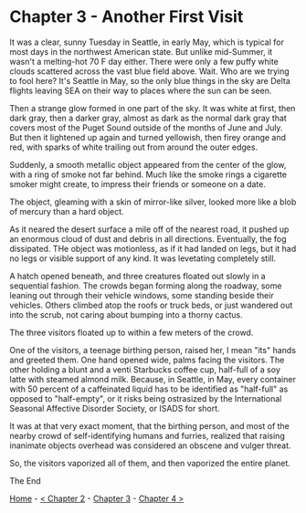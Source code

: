 # Chapter 3 - Another First Visit

It was a clear, sunny Tuesday in Seattle, in early May, which is typical for most days in the northwest American state. But unlike mid-Summer, it wasn't a melting-hot 70 F day either. There were only a few puffy white clouds scattered across the vast blue field above. Wait. Who are we trying to fool here? It's Seattle in May, so the only blue things in the sky are Delta flights leaving SEA on their way to places where the sun can be seen.

Then a strange glow formed in one part of the sky. It was white at first, then dark gray, then a darker gray, almost as dark as the normal dark gray that covers most of the Puget Sound outside of the months of June and July. But then it lightened up again and turned yellowish, then firey orange and red, with sparks of white trailing out from around the outer edges.

Suddenly, a smooth metallic object appeared from the center of the glow, with a ring of smoke not far behind. Much like the smoke rings a cigarette smoker might create, to impress their friends or someone on a date.

The object, gleaming with a skin of mirror-like silver, looked more like a blob of mercury than a hard object.

As it neared the desert surface a mile off of the nearest road, it pushed up an enormous cloud of dust and debris in all directions. Eventually, the fog dissipated. THe object was motionless, as if it had landed on legs, but it had no legs or visible support of any kind. It was levetating completely still.

A hatch opened beneath, and three creatures floated out slowly in a sequential fashion. The crowds began forming along the roadway, some leaning out through their vehicle windows, some standing beside their vehicles. Others climbed atop the roofs or truck beds, or just wandered out into the scrub, not caring about bumping into a thorny cactus.

The three visitors floated up to within a few meters of the crowd.

One of the visitors, a teenage birthing person, raised her, I mean "its" hands and greeted them. One hand opened wide, palms facing the visitors. The other holding a blunt and a venti Starbucks coffee cup, half-full of a soy latte with steamed almond milk. Because, in Seattle, in May, every container with 50 percent of a caffeinated liquid has to be identified as "half-full" as opposed to "half-empty", or it risks being ostrasized by the International Seasonal Affective Disorder Society, or ISADS for short.

It was at that very exact moment, that the birthing person, and most of the nearby crowd of self-identifying humans and furries, realized that raising inanimate objects overhead was considered an obscene and vulger threat.

So, the visitors vaporized all of them, and then vaporized the entire planet.

The End


[Home](https://github.com/Skatterbrainz/WelcomeToEarth/blob/main/README.md) - [< Chapter 2](https://github.com/Skatterbrainz/WelcomeToEarth/blob/main/chapter2.md) - [Chapter 3](https://github.com/Skatterbrainz/WelcomeToEarth/blob/main/chapter3.md) - [Chapter 4 >](https://github.com/Skatterbrainz/WelcomeToEarth/blob/main/chapter4.md)
